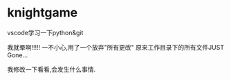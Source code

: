 # knightgame
vscode学习一下python&amp;git


我就晕啊!!!!!
一不小心,用了一个放弃"所有更改"
原来工作目录下的所有文件JUST Gone...

我修改一下看看,会发生什么事情.